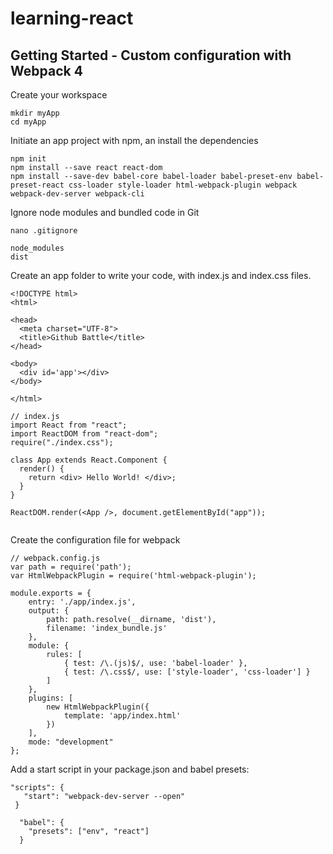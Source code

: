 # learning-react

## Getting Started - Custom configuration with Webpack 4

Create your workspace

```
mkdir myApp
cd myApp
```

Initiate an app project with npm, an install the dependencies

```
npm init
npm install --save react react-dom
npm install --save-dev babel-core babel-loader babel-preset-env babel-preset-react css-loader style-loader html-webpack-plugin webpack webpack-dev-server webpack-cli
```

Ignore node modules and bundled code in Git 

```
nano .gitignore
```
```
node_modules
dist
```

Create an app folder to write your code, with index.js and index.css files.

```
<!DOCTYPE html>
<html>

<head>
  <meta charset="UTF-8">
  <title>Github Battle</title>
</head>

<body>
  <div id='app'></div>
</body>

</html>
```

```
// index.js
import React from "react";
import ReactDOM from "react-dom";
require("./index.css");

class App extends React.Component {
  render() {
    return <div> Hello World! </div>;
  }
}

ReactDOM.render(<App />, document.getElementById("app"));


```


Create the configuration file for webpack



```
// webpack.config.js
var path = require('path');
var HtmlWebpackPlugin = require('html-webpack-plugin');

module.exports = {
	entry: './app/index.js',
	output: {
		path: path.resolve(__dirname, 'dist'),
		filename: 'index_bundle.js'
	},
	module: {
		rules: [
			{ test: /\.(js)$/, use: 'babel-loader' },
			{ test: /\.css$/, use: ['style-loader', 'css-loader'] }
		]
	},
	plugins: [
		new HtmlWebpackPlugin({
			template: 'app/index.html'
		})
	],
	mode: "development"
};
```

 Add a start script in your package.json and babel presets:
 
 ```
 "scripts": {
    "start": "webpack-dev-server --open"
  }
```

```
  "babel": {
    "presets": ["env", "react"]
  }
```
